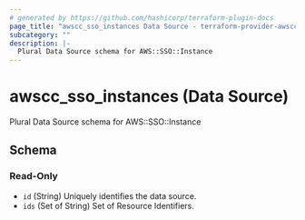 ```yaml
---
# generated by https://github.com/hashicorp/terraform-plugin-docs
page_title: "awscc_sso_instances Data Source - terraform-provider-awscc"
subcategory: ""
description: |-
  Plural Data Source schema for AWS::SSO::Instance
---
```


# awscc_sso_instances (Data Source)

Plural Data Source schema for AWS::SSO::Instance



<!-- schema generated by tfplugindocs -->
## Schema

### Read-Only

- `id` (String) Uniquely identifies the data source.
- `ids` (Set of String) Set of Resource Identifiers.
